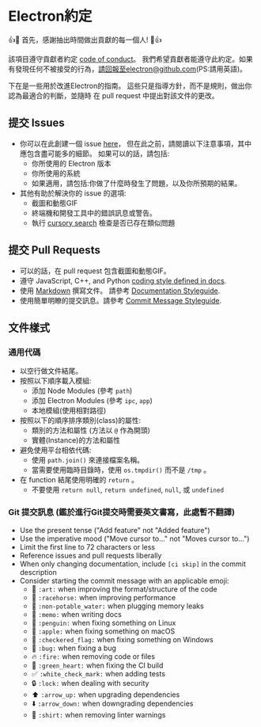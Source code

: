 # Electron約定

:+1::tada: 首先，感謝抽出時間做出貢獻的每一個人! :tada::+1:

該項目遵守貢獻者約定 [code of conduct](CODE_OF_CONDUCT.md)。
我們希望貢獻者能遵守此約定。如果有發現任何不被接受的行為，請回報至electron@github.com(PS:請用英語)。

下在是一些用於改進Electron的指南。
這些只是指導方針，而不是規則，做出你認為最適合的判斷，並隨時
在 pull request 中提出對該文件的更改。

## 提交 Issues

* 你可以在此創建一個 issue [here](https://github.com/electron/electron/issues/new)，
但在此之前，請閱讀以下注意事項，其中應包含盡可能多的細節。
如果可以的話，請包括:
  * 你所使用的 Electron 版本
  * 你所使用的系統
  * 如果適用，請包括:你做了什麼時發生了問題，以及你所預期的結果。
* 其他有助於解決你的 issue 的選項:
  * 截圖和動態GIF
  * 終端機和開發工具中的錯誤訊息或警告。
  * 執行 [cursory search](https://github.com/electron/electron/issues?utf8=✓&q=is%3Aissue+)
  檢查是否已存在類似問題

## 提交 Pull Requests

* 可以的話，在 pull request 包含截圖和動態GIF。
* 遵守 JavaScript, C++, and Python [coding style defined in docs](/docs/development/coding-style.md).
* 使用 [Markdown](https://daringfireball.net/projects/markdown) 撰寫文件。
  請參考 [Documentation Styleguide](/docs/styleguide.md).
* 使用簡單明瞭的提交訊息。請參考 [Commit Message Styleguide](#git-commit-messages).

## 文件樣式

### 通用代碼

* 以空行做文件結尾。
* 按照以下順序載入模組:
  * 添加 Node Modules (參考 `path`)
  * 添加 Electron Modules (參考 `ipc`, `app`)
  * 本地模組(使用相對路徑)
* 按照以下的順序排序類別(class)的屬性:
  * 類別的方法和屬性 (方法以 `@` 作為開頭)
  * 實體(Instance)的方法和屬性
* 避免使用平台相依代碼:
  * 使用 `path.join()` 來連接檔案名稱。
  * 當需要使用臨時目錄時，使用 `os.tmpdir()` 而不是 `/tmp` 。
* 在 function 結尾使用明確的 `return` 。
  * 不要使用 `return null`, `return undefined`, `null`, 或 `undefined`

### Git 提交訊息 (鑑於進行Git提交時需要英文書寫，此處暫不翻譯)

* Use the present tense ("Add feature" not "Added feature")
* Use the imperative mood ("Move cursor to..." not "Moves cursor to...")
* Limit the first line to 72 characters or less
* Reference issues and pull requests liberally
* When only changing documentation, include `[ci skip]` in the commit description
* Consider starting the commit message with an applicable emoji:
  * :art: `:art:` when improving the format/structure of the code
  * :racehorse: `:racehorse:` when improving performance
  * :non-potable_water: `:non-potable_water:` when plugging memory leaks
  * :memo: `:memo:` when writing docs
  * :penguin: `:penguin:` when fixing something on Linux
  * :apple: `:apple:` when fixing something on macOS
  * :checkered_flag: `:checkered_flag:` when fixing something on Windows
  * :bug: `:bug:` when fixing a bug
  * :fire: `:fire:` when removing code or files
  * :green_heart: `:green_heart:` when fixing the CI build
  * :white_check_mark: `:white_check_mark:` when adding tests
  * :lock: `:lock:` when dealing with security
  * :arrow_up: `:arrow_up:` when upgrading dependencies
  * :arrow_down: `:arrow_down:` when downgrading dependencies
  * :shirt: `:shirt:` when removing linter warnings
